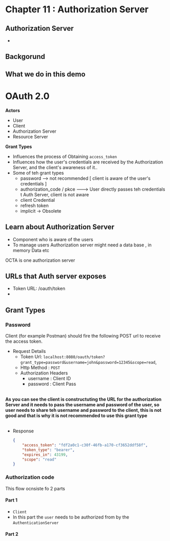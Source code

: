 # Chapter 11 : Authorization Server

## Authorization Server
* 

## Backgorund

## What we do in this demo 

# OAuth 2.0 

**Actors** <br>
* User 
* Client 
* Authorization Server
* Resource Server


**Grant Types**
* Influences the process of Obtaining `access_token`
* Influences how the user's credentials are received by the Authorization Server, and the client's awareness of it..
* Some of teh grant types 
    *   password --> not recommended [ client is aware of the user's credentials ]
    *   authorization_code / pkce ---> User directly passes teh credentials t Auth Server, client is not aware 
    *   client Credential
    *   refresh token
    *   implicit -> Obsolete



## Learn about Authorization Server
* Component who is aware of the users 
* To manage users Authorization server might need a data base , in memory Data etc 

OCTA is one authorization server 

## URLs that Auth server exposes 
* Token URL:  /oauth/token
*  


## Grant Types
### Password 
Client (for example Postman) should fire the following POST url to receive the access token. 
<br>
* Request Details 
    * Token Url: 
`localhost:8080/oauth/token?grant_type=password&username=john&password=12345&scope=read`, 
    * Http Method : `POST` 
    * Authorization Headers
        *   username : Client ID
        *   password : Client Pass 
        
<br> **As you can see the client is constructuting the URL for the authorization Server and it needs to pass the username and password of the user, so user needs to share teh username and password to the client, this is not good and that is why it is not recommended to use this grant type**  
<br>

* Response <br>
    ````json
    {
        "access_token": "fdf2a0c1-c30f-46fb-a170-cf3652ddf58f",
        "token_type": "bearer",
        "expires_in": 43199,
        "scope": "read"
    }
    ````

### Authorization code
This flow ocnsiste fo 2 parts
#### Part 1
* `Client`  
* In this part the `user` needs to be authorized from by the `AuthenticationServer`  
#### Part 2
